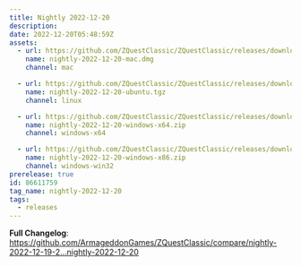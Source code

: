 ```yaml
---
title: Nightly 2022-12-20
description: 
date: 2022-12-20T05:48:59Z
assets: 
  - url: https://github.com/ZQuestClassic/ZQuestClassic/releases/download/nightly-2022-12-20/nightly-2022-12-20-mac.dmg
    name: nightly-2022-12-20-mac.dmg
    channel: mac

  - url: https://github.com/ZQuestClassic/ZQuestClassic/releases/download/nightly-2022-12-20/nightly-2022-12-20-ubuntu.tgz
    name: nightly-2022-12-20-ubuntu.tgz
    channel: linux

  - url: https://github.com/ZQuestClassic/ZQuestClassic/releases/download/nightly-2022-12-20/nightly-2022-12-20-windows-x64.zip
    name: nightly-2022-12-20-windows-x64.zip
    channel: windows-x64

  - url: https://github.com/ZQuestClassic/ZQuestClassic/releases/download/nightly-2022-12-20/nightly-2022-12-20-windows-x86.zip
    name: nightly-2022-12-20-windows-x86.zip
    channel: windows-win32
prerelease: true
id: 86611759
tag_name: nightly-2022-12-20
tags:
  - releases
---
```


**Full Changelog**: https://github.com/ArmageddonGames/ZQuestClassic/compare/nightly-2022-12-19-2...nightly-2022-12-20
